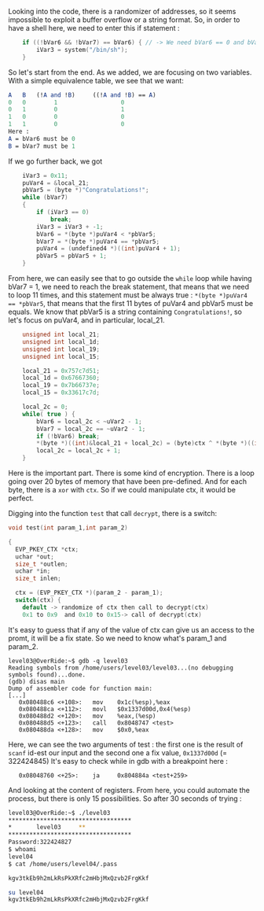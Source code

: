 Looking into the code, there is a randomizer of addresses, so it seems impossible to exploit a buffer overflow or a string format.
So, in order to have a shell here, we need to enter this if statement :

```c
	if ((!bVar6 && !bVar7) == bVar6) { // -> We need bVar6 == 0 and bVar7 == 1 
		iVar3 = system("/bin/sh");
    }
```

So let's start from the end. As we added, we are focusing on two variables.
With a simple equivalence table, we see that we want:

```mathematica
A	B	(!A and !B)		((!A and !B) == A)
0	0		 1					0
0	1		 0					1
1	0		 0					0
1	1		 0					0
Here :
A = bVar6 must be 0
B = bVar7 must be 1
```

If we go further back, we got 

```c
	iVar3 = 0x11;
	puVar4 = &local_21;
	pbVar5 = (byte *)"Congratulations!";
	while (bVar7)
	{
		if (iVar3 == 0)
			break;
		iVar3 = iVar3 + -1;
		bVar6 = *(byte *)puVar4 < *pbVar5;
		bVar7 = *(byte *)puVar4 == *pbVar5;
		puVar4 = (undefined4 *)((int)puVar4 + 1);
		pbVar5 = pbVar5 + 1;
	}
```

From here, we can easily see that to go outside the `while` loop while having bVar7 = 1, we need to reach the break statement, that means that we need to loop 11 times, and this statement must be always true : `*(byte *)puVar4 == *pbVar5`, that means that the first 11 bytes of puVar4 and pbVar5 must be equals.
We know that pbVar5 is a string containing `Congratulations!`, so let's focus on puVar4, and in particular, local_21.

```c
	unsigned int local_21;
	unsigned int local_1d;
	unsigned int local_19;
	unsigned int local_15;

	local_21 = 0x757c7d51;
	local_1d = 0x67667360;
	local_19 = 0x7b66737e;
	local_15 = 0x33617c7d;

	local_2c = 0;
	while( true ) {
		bVar6 = local_2c < ~uVar2 - 1;
		bVar7 = local_2c == ~uVar2 - 1;
		if (!bVar6) break;
		*(byte *)((int)&local_21 + local_2c) = (byte)ctx ^ *(byte *)((int)&local_21 + local_2c);
		local_2c = local_2c + 1;
	}

```

Here is the important part. There is some kind of encryption. There is a loop going over 20 bytes of memory that have been pre-defined. And for each byte, there is a `xor` with `ctx`. So if we could manipulate ctx, it would be perfect.

Digging into the function `test` that call `decrypt`, there is a switch:

```c
void test(int param_1,int param_2)

{
  EVP_PKEY_CTX *ctx;
  uchar *out;
  size_t *outlen;
  uchar *in;
  size_t inlen;

  ctx = (EVP_PKEY_CTX *)(param_2 - param_1);
  switch(ctx) {
	default -> randomize of ctx then call to decrypt(ctx)
	0x1 to 0x9  and 0x10 to 0x15-> call of decrypt(ctx)
```

It's easy to guess that if any of the value of ctx can give us an access to the promt, it will be a fix state.
So we need to know what's param_1 and param_2.

```assembly
level03@OverRide:~$ gdb -q level03 
Reading symbols from /home/users/level03/level03...(no debugging symbols found)...done.
(gdb) disas main
Dump of assembler code for function main:
[...]
   0x080488c6 <+108>:	mov    0x1c(%esp),%eax
   0x080488ca <+112>:	movl   $0x1337d00d,0x4(%esp)
   0x080488d2 <+120>:	mov    %eax,(%esp)
   0x080488d5 <+123>:	call   0x8048747 <test>
   0x080488da <+128>:	mov    $0x0,%eax

```

Here, we can see the two arguments of test : 
the first one is the result of `scanf` id-est our input and the second one a fix value, `0x1337d00d` (= 322424845)
It's easy to check while in gdb with a breakpoint here :

```assembly
   0x08048760 <+25>:	ja     0x804884a <test+259>
```

And looking at the content of registers.
From here, you could automate the process, but there is only 15 possibilities.
So after 30 seconds of trying :

```bash
level03@OverRide:~$ ./level03
***********************************
*		level03		**
***********************************
Password:322424827
$ whoami
level04
$ cat /home/users/level04/.pass

kgv3tkEb9h2mLkRsPkXRfc2mHbjMxQzvb2FrgKkf
```

```bash
su level04
kgv3tkEb9h2mLkRsPkXRfc2mHbjMxQzvb2FrgKkf
```


